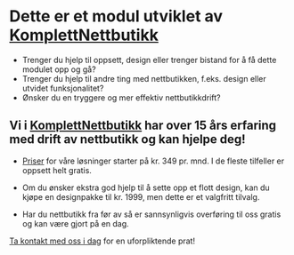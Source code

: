 # Dette er et modul utviklet av [KomplettNettbutikk]

- Trenger du hjelp til oppsett, design eller trenger bistand for å få dette modulet opp og gå?
- Trenger du hjelp til andre ting med nettbutikken, f.eks. design eller utvidet funksjonalitet?
- Ønsker du en tryggere og mer effektiv nettbutikkdrift?

## Vi i [KomplettNettbutikk] har over 15 års erfaring med drift av nettbutikk og kan hjelpe deg!

- [Priser] for våre løsninger starter på kr. 349 pr. mnd. I de fleste tilfeller er oppsett helt gratis.

- Om du ønsker ekstra god hjelp til å sette opp et flott design, kan du kjøpe en designpakke til kr. 1999, men dette er et valgfritt tilvalg.

- Har du nettbutikk fra før av så er sannsynligvis overføring til oss gratis og kan være gjort på en dag.

[Ta kontakt med oss i dag] for en uforpliktende prat!

[KomplettNettbutikk]: https://www.komplettnettbutikk.no
[Ta kontakt med oss i dag]:  https://www.komplettnettbutikk.no/#kontakt
[Priser]: https://www.komplettnettbutikk.no/priser-for-nokkelferdig-nettbutik/
[(les mer om oss her)]: https://www.komplettnettbutikk.no/om-oss/
